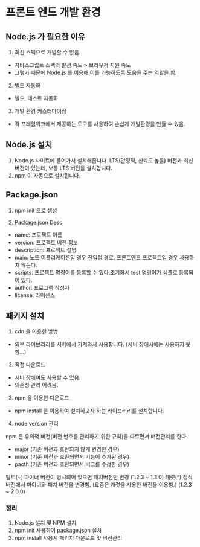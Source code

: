 # 프론트 엔드 개발 환경

## Node.js 가 필요한 이유

1. 최신 스펙으로 개발할 수 있음.

- 자바스크립트 스펙의 발전 속도 > 브라우저 지원 속도
- 그렇기 때문에 Node.js 를 이용해 이를 가능하도록 도움을 주는 역할을 함.

2. 빌드 자동화

- 빌드, 테스트 자동화

3. 개발 환경 커스터마이징

- 각 프레임워크에서 제공하는 도구를 사용하여 손쉽게 개발환경을 만들 수 있음.

## Node.js 설치

1. Node.js 사이트에 들어가서 설치해줍니다. LTS(안정적, 신뢰도 높음) 버전과 최신 버전이 있는데, 보통 LTS 버전을 설치합니다.
2. npm 이 자동으로 설치됩니다.

## Package.json

1. npm init 으로 생성

2. Package.json Desc

- name: 프로젝트 이름
- version: 프로젝트 버전 정보
- description: 프로젝트 설명
- main: 노드 어플리케이션일 경우 진입점 경로. 프론트엔드 프로젝트일 경우 사용하지 않는다.
- scripts: 프로젝트 명령어를 등록할 수 있다.초기화시 test 명령어가 샘플로 등록되어 있다.
- author: 프로그램 작성자
- license: 라이센스

## 패키지 설치

1. cdn 을 이용한 방법

- 외부 라이브러리를 서버에서 가져와서 사용합니다. (서버 장애시에는 사용하지 못함...)

2. 직접 다운로드

- 서버 장애여도 사용할 수 있음.
- 의존성 관리 어려움.

3. npm 을 이용한 다운로드

- npm install 을 이용하여 설치하고자 하는 라이브러리를 설치합니다.

4. node version 관리

npm 은 유의적 버전(버전 번호를 관리하기 위한 규칙)을 따르면서 버전관리를 한다.

- major (기존 버전과 호환되지 않게 변경한 경우)
- minor (기존 버전과 호환되면서 기능이 추가된 경우)
- pacth (기존 버전과 호환되면서 버그를 수정한 경우)

틸트(~) 마이너 버전이 명시되어 있으면 패치버전만 변경 (1.2.3 ~ 1.3.0)
캐럿(^) 정식버전에서 마이너와 패치 버전을 변경함. (요즘은 캐럿을 사용한 버전을 이용함.) (1.2.3 ~ 2.0.0)

### 정리

1. Node.js 설치 및 NPM 설치
2. npm init 사용하여 package.json 설치
3. npm install 사용시 패키지 다운로드 및 버전관리
